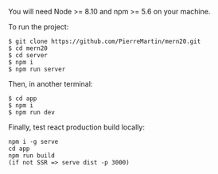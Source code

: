 You will need Node >= 8.10 and npm >= 5.6 on your machine.

To run the project:

    $ git clone https://github.com/PierreMartin/mern20.git
    $ cd mern20
    $ cd server
    $ npm i
    $ npm run server

Then, in another terminal:

    $ cd app
    $ npm i
    $ npm run dev

Finally, test react production build locally:

    npm i -g serve
    cd app
    npm run build
    (if not SSR => serve dist -p 3000)

